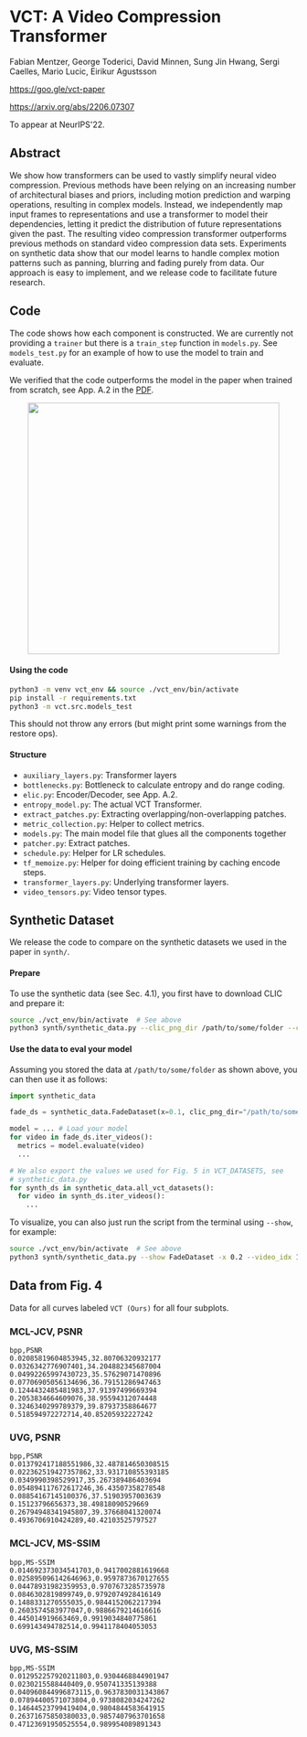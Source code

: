 # VCT: A Video Compression Transformer

Fabian Mentzer, George Toderici, David Minnen, Sung Jin Hwang, Sergi Caelles,
Mario Lucic, Eirikur Agustsson

https://goo.gle/vct-paper

https://arxiv.org/abs/2206.07307

To appear at NeurIPS'22.


## Abstract

We show how transformers can be used to vastly simplify neural video
compression. Previous methods have been relying on an increasing number of
architectural biases and priors, including motion prediction and warping
operations, resulting in complex models. Instead, we independently map input
frames to representations and use a transformer to model their dependencies,
letting it predict the distribution of future representations given the past.
The resulting video compression transformer outperforms previous methods on
standard video compression data sets. Experiments on synthetic data show that
our model learns to handle complex motion patterns such as panning, blurring and
fading purely from data. Our approach is easy to implement, and we release code
to facilitate future research.


## Code

The code shows how each component is constructed. We are currently not
providing a `trainer` but there is a `train_step` function in `models.py`.
See `models_test.py` for an example of how to use the model to train and
evaluate.

We verified that the code outperforms the model in the paper when trained from
scratch, see App. A.2 in the [PDF](https://arxiv.org/abs/2206.07307).

<p align='center'>
  <img src='https://storage.googleapis.com/vct-paper/public_code.png'
       width='440'/>
</p>

#### Using the code

```sh
python3 -m venv vct_env && source ./vct_env/bin/activate
pip install -r requirements.txt
python3 -m vct.src.models_test
```

This should not throw any errors (but might print some warnings from the
restore ops).


#### Structure

- `auxiliary_layers.py`: Transformer layers
- `bottlenecks.py`: Bottleneck to calculate entropy and do range coding.
- `elic.py`: Encoder/Decoder, see App. A.2.
- `entropy_model.py`: The actual VCT Transformer.
- `extract_patches.py`: Extracting overlapping/non-overlapping patches.
- `metric_collection.py`: Helper to collect metrics.
- `models.py`: The main model file that glues all the components together
- `patcher.py`: Extract patches.
- `schedule.py`: Helper for LR schedules.
- `tf_memoize.py`: Helper for doing efficient training by caching encode steps.
- `transformer_layers.py`: Underlying transformer layers.
- `video_tensors.py`: Video tensor types.


## Synthetic Dataset

We release the code to compare on the synthetic datasets we used in the paper
in `synth/`.

#### Prepare

To use the synthetic data (see Sec. 4.1), you first have to download CLIC and
prepare it:

```bash
source ./vct_env/bin/activate  # See above
python3 synth/synthetic_data.py --clic_png_dir /path/to/some/folder --create
```

#### Use the data to eval your model

Assuming you stored the data at `/path/to/some/folder` as shown above, you can
then use it as follows:

```python
import synthetic_data

fade_ds = synthetic_data.FadeDataset(x=0.1, clic_png_dir="/path/to/some/folder")

model = ... # Load your model
for video in fade_ds.iter_videos():
  metrics = model.evaluate(video)
  ...

# We also export the values we used for Fig. 5 in VCT_DATASETS, see
# synthetic_data.py
for synth_ds in synthetic_data.all_vct_datasets():
  for video in synth_ds.iter_videos():
    ...
```

To visualize, you can also just run the script from the terminal using `--show`, for example:

```bash
source ./vct_env/bin/activate  # See above
python3 synth/synthetic_data.py --show FadeDataset -x 0.2 --video_idx 10
```

## Data from Fig. 4


<!--
-->

Data for all curves labeled `VCT (Ours)` for all four subplots.

### MCL-JCV, PSNR

```csv
bpp,PSNR
0.02085819604853945,32.80706320932177
0.0326342776907401,34.204882345687004
0.04992265997430723,35.57629071470896
0.07706905056134696,36.79151286947463
0.1244432485481983,37.91397499669394
0.2053834664609076,38.95594312074448
0.3246340299789379,39.87937358864677
0.518594972272714,40.85205932227242
```

### UVG, PSNR

```csv
bpp,PSNR
0.013792417188551986,32.487814650308515
0.022362519427357862,33.931710855393185
0.0349990398529917,35.267389486403694
0.054894117672617246,36.43507358278548
0.08854167145100376,37.51903957003639
0.15123796656373,38.49818090529669
0.26794948341945807,39.37668041320074
0.4936706910424289,40.42103525797527
```

### MCL-JCV, MS-SSIM

```csv
bpp,MS-SSIM
0.014692373034541703,0.9417002881619668
0.025895096142646963,0.9597873670127655
0.04478931982359953,0.9707673285735978
0.0846302819899749,0.9792074928416149
0.1488331270555035,0.9844152062217394
0.2603574583977047,0.9886679214616616
0.445014919663469,0.9919034840775861
0.699143494782514,0.9941178404053053
```

### UVG, MS-SSIM

```csv
bpp,MS-SSIM
0.012952257920211803,0.9304468844901947
0.0230215588440409,0.950741335139388
0.040960844996873115,0.9637830031343867
0.07894400571073804,0.9738082034247262
0.14644523799419404,0.9804844583641915
0.26371675850380033,0.9857407963701658
0.47123691950525554,0.989954089891343
```
